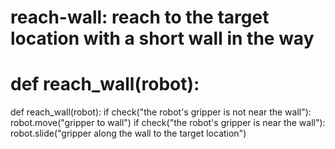 # reach-wall: reach to the target location with a short wall in the way
# def reach_wall(robot):
def reach_wall(robot):
    if check("the robot's gripper is not near the wall"):
        robot.move("gripper to wall")
    if check("the robot's gripper is near the wall"):
        robot.slide("gripper along the wall to the target location")